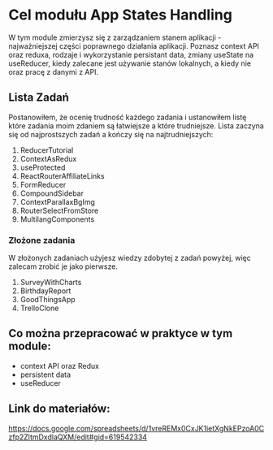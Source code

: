 # Cel modułu App States Handling

W tym module zmierzysz się z zarządzaniem stanem aplikacji - najważniejszej części poprawnego działania aplikacji. Poznasz context API oraz reduxa, rodzaje i wykorzystanie persistant data, zmiany useState na useReducer, kiedy zalecane jest używanie stanów lokalnych, a kiedy nie oraz pracę z danymi z API.

## Lista Zadań

Postanowiłem, że ocenię trudność każdego zadania i ustanowiłem listę które zadania moim zdaniem są łatwiejsze a które trudniejsze. Lista zaczyna się od najprostszych zadań a kończy się na najtrudniejszych:

1. ReducerTutorial
2. ContextAsRedux
3. useProtected
4. ReactRouterAffiliateLinks
5. FormReducer
6. CompoundSidebar
7. ContextParallaxBgImg
8. RouterSelectFromStore
9. MultilangComponents

### Złożone zadania

W złożonych zadaniach użyjesz wiedzy zdobytej z zadań powyżej, więc zalecam zrobić je jako pierwsze.

1. SurveyWithCharts
2. BirthdayReport
3. GoodThingsApp
4. TrelloClone

## Co można przepracować w praktyce w tym module:

- context API oraz Redux
- persistent data
- useReducer

## Link do materiałów:

https://docs.google.com/spreadsheets/d/1vreREMx0CxJK1ietXgNkEPzoA0Czfp2ZltmDxdlaQXM/edit#gid=619542334
